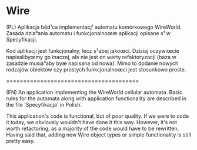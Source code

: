 # Wire
(PL)
Aplikacja bêd¹ca implementacj¹ automatu komórkowego WireWorld. Zasada dzia³ania automatu i funkcjonalnoœæ aplikacji opisane s¹ w Specyfikacji.

Kod aplikacji jest funkcjonalny, lecz s³abej jakoœci. Dzisiaj oczywiœcie napisalibyœmy go inaczej, ale nie jest on warty refaktoryzacji (baza w zasadzie musia³aby byæ napisana od nowa). Mimo to dodanie nowych rodzajów obiektów czy prostych funkcjonalnoœci jest stosunkowo proste.

=======================================

(EN)
An application implementing the WireWorld cellular automata. Basic rules for the automata along with application functionality are described in the file 'Specyfikacja' in Polish.

This application's code is functional, but of poor quality. If we were to code it today, we obviously wouldn't have done it this way. However, it's not worth refactoring, as a majority of the code would have to be rewritten. Having said that, adding new Wire object types or simple functionality is still pretty easy.
